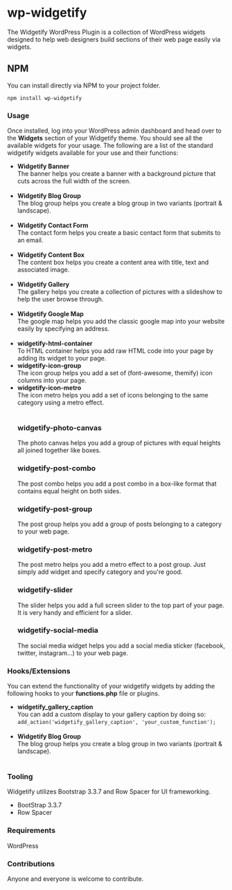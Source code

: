 # wp-widgetify
The Widgetify WordPress Plugin is a collection of WordPress widgets designed to help web designers build sections of their web page easily via widgets.

## NPM
You can install directly via NPM to your project folder.
```
npm install wp-widgetify
``` 

### Usage
Once installed, log into your WordPress admin dashboard and head over to the **Widgets** section of your Widgetify theme. You should see all the available widgets for your usage. The following are a list of the standard widgetify widgets available for your use and their functions:
<ul>
  <li>
    <strong>Widgetify Banner</strong><br/>
    The banner helps you create a banner with a background picture that cuts across the full width of the screen.
  </li><br/>
  <li>
    <strong>Widgetify Blog Group</strong><br/>
    The blog group helps you create a blog group in two variants (portrait & landscape).
  </li><br/>
  <li>
    <strong>Widgetify Contact Form</strong><br/>
    The contact form helps you create a basic contact form that submits to an email.
  </li><br/>
  <li>
    <strong>Widgetify Content Box</strong><br/>
    The content box helps you create a content area with title, text and associated image.
  </li><br/>
  <li>
    <strong>Widgetify Gallery</strong><br/>
    The gallery helps you create a collection of pictures with a slideshow to help the user browse through.
  </li><br/>
  <li>
    <strong>Widgetify Google Map</strong><br/>
    The google map helps you add the classic google map into your website easily by specifying an address.
  </li><br/>
  <li>
    <strong>widgetify-html-container</strong><br/>
    To HTML container helps you add raw HTML code into your page by adding its widget to your page.
  </div><br/>
  <li>
    <strong>widgetify-icon-group</strong><br/>
    The icon group helps you add a set of (font-awesome, themify) icon columns into your page.
  </div><br/>
  <li>
    <strong>widgetify-icon-metro</strong><br/>
    The icon metro helps you add a set of icons belonging to the same category using a metro effect.
  </li><br/>
            		<div class="col">
            			<h3>widgetify-photo-canvas</h3>
            			<p>The photo canvas helps you add a group of pictures with equal heights all joined together like boxes.</p>
            		</div>
            		<div class="col">
            			<h3>widgetify-post-combo</h3>
            			<p>The post combo helps you add a post combo in a box-like format that contains equal height on both sides.</p>
            		</div>
            		<div class="col">
            			<h3>widgetify-post-group</h3>
            			<p>The post group helps you add a group of posts belonging to a category to your web page.</p>
            		</div>
            	</div>
				<div class="feature-section four-col">
            		<div class="col">
            			<h3>widgetify-post-metro</h3>
            			<p>The post metro helps you add a metro effect to a post group. Just simply add widget and specify category and you're good.</p>
            		</div>
            		<div class="col">
            			<h3>widgetify-slider</h3>
            			<p>The slider helps you add a full screen slider to the top part of your page. It is very handy and efficient for a slider.</p>
            		</div>
            		<div class="col">
            			<h3>widgetify-social-media</h3>
            			<p>The social media widget helps you add a social media sticker (facebook, twitter, instagram...) to your web page.</p>
            		</div>
</ul>

### Hooks/Extensions
You can extend the functionality of your widgetify widgets by adding the following hooks to your **functions.php** file or plugins.
<ul>
  <li>
    <strong>widgetify_gallery_caption</strong><br/>
    You can add a custom display to your gallery caption by doing so:<br/>
    <code>add_action('widgetify_gallery_caption', 'your_custom_function');</code>
  </li><br/>
  <li>
    <strong>Widgetify Blog Group</strong><br/>
    The blog group helps you create a blog group in two variants (portrait & landscape).
  </li><br/>
</ul>

### Tooling
Widgetify utilizes Bootstrap 3.3.7 and Row Spacer for UI frameworking.
<ul>
  <li>BootStrap 3.3.7</li>
  <li>Row Spacer</li>
</ul>

### Requirements
WordPress

### Contributions
Anyone and everyone is welcome to contribute.
